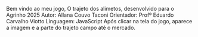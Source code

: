 Bem vindo ao meu jogo, O trajeto dos alimetos, desenvolvido para o Agrinho 2025
Autor: Allana Couvo Taconi
Orientador: Profº Eduardo Carvalho Viotto
Linguagem: JavaScript
Após clicar na tela do jogo, aparece a imagem e a parte do trajeto campo até o mercado.
